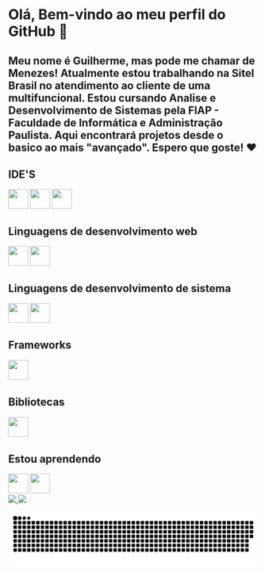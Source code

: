 # Olá, Bem-vindo ao meu perfil do GitHub :wave:

## Meu nome é Guilherme, mas pode me chamar de Menezes! Atualmente estou trabalhando na Sitel Brasil no atendimento ao cliente de uma multifuncional. Estou cursando Analise e Desenvolvimento de Sistemas pela FIAP - Faculdade de Informática e Administração Paulista. Aqui encontrará projetos desde o basico ao mais "avançado". Espero que goste! :heart:

## IDE'S
<img src="https://cdn.jsdelivr.net/gh/devicons/devicon/icons/vscode/vscode-original.svg" width="40" height="40"/>
<img src="https://cdn.jsdelivr.net/gh/devicons/devicon/icons/jupyter/jupyter-original-wordmark.svg" width="40" height="40"/>
<img src="https://cdn.jsdelivr.net/gh/devicons/devicon/icons/pycharm/pycharm-plain-wordmark.svg"  width="40" height="40"/>

## Linguagens de desenvolvimento web
<img src="https://cdn.jsdelivr.net/gh/devicons/devicon/icons/html5/html5-original-wordmark.svg" width="40" height="40"/>
<img src="https://cdn.jsdelivr.net/gh/devicons/devicon/icons/css3/css3-plain-wordmark.svg" width="40" height="40"/>


## Linguagens de desenvolvimento de sistema
<img src="https://cdn.jsdelivr.net/gh/devicons/devicon/icons/java/java-original.svg" width="40" height="40" />
<img src="https://cdn.jsdelivr.net/gh/devicons/devicon/icons/python/python-original.svg" width="40" height="40"/>

## Frameworks
<img src="https://cdn.jsdelivr.net/gh/devicons/devicon/icons/react/react-original.svg" width="40" height="40"/>

## Bibliotecas
<img src="https://cdn.jsdelivr.net/gh/devicons/devicon/icons/sass/sass-original.svg" width="40" height="40"/>

## Estou aprendendo
<img src="https://cdn.jsdelivr.net/gh/devicons/devicon/icons/javascript/javascript-original.svg" width="40" height="40"/>
<img src="https://cdn.jsdelivr.net/gh/devicons/devicon/icons/typescript/typescript-plain.svg" width="40" height="40"/>

<div>
<a href="https://github.com/GuilhermeMenezesSilva">
<img height="180em" src="https://github-readme-stats.vercel.app/api/top-langs/?GuilhermeMenezesSilva&layout=compact&langs_count=7&theme=dracula"/>
<img height="180em" src="https://github-readme-stats.vercel.app/api?GuilhermeMenezesSilva&show_icons=true&theme=dracula&include_all_commits=true&count_private=true"/>
</div>
  
![Snake animation](https://github.com/GuilhermeMenezesSilva/GuilhermeMenezesSilva/blob/output/github-contribution-grid-snake.svg)
